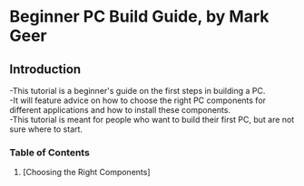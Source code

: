 # Beginner PC Build Guide, by Mark Geer
## Introduction
-This tutorial is a beginner's guide on the first steps in building a PC.  
-It will feature advice on how to choose the right PC components for different applications and how to install these components.  
-This tutorial is meant for people who want to build their first PC, but are not sure where to start.

### Table of Contents
1. [Choosing the Right Components]
